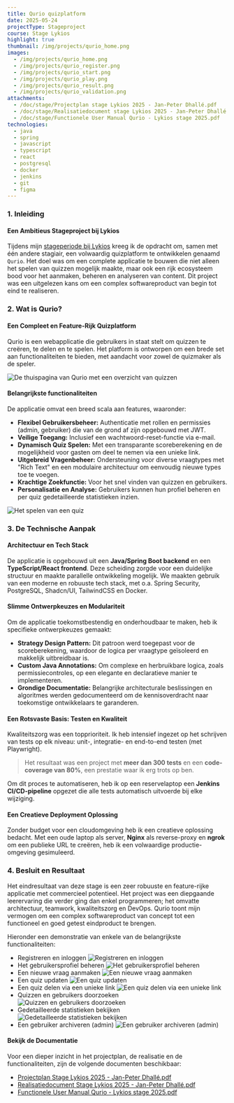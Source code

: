 ```yaml
---
title: Qurio quizplatform
date: 2025-05-24
projectType: Stageproject
course: Stage Lykios
highlight: true
thumbnail: /img/projects/qurio_home.png
images:
  - /img/projects/qurio_home.png
  - /img/projects/qurio_register.png
  - /img/projects/qurio_start.png
  - /img/projects/qurio_play.png
  - /img/projects/qurio_result.png
  - /img/projects/qurio_validation.png
attachments:
  - /doc/stage/Projectplan stage Lykios 2025 - Jan-Peter Dhallé.pdf
  - /doc/stage/Realisatiedocument stage Lykios 2025 - Jan-Peter Dhallé.pdf
  - /doc/stage/Functionele User Manual Qurio - Lykios stage 2025.pdf
technologies:
  - java
  - spring
  - javascript
  - typescript
  - react
  - postgresql
  - docker
  - jenkins
  - git
  - figma
---
```


### 1. Inleiding

#### Een Ambitieus Stageproject bij Lykios

Tijdens mijn [stageperiode bij Lykios](/stage) kreeg ik de opdracht om, samen met één andere stagiair, een volwaardig quizplatform te ontwikkelen genaamd `Qurio`. Het doel was om een complete applicatie te bouwen die niet alleen het spelen van quizzen mogelijk maakte, maar ook een rijk ecosysteem bood voor het aanmaken, beheren en analyseren van content. Dit project was een uitgelezen kans om een complex softwareproduct van begin tot eind te realiseren.

### 2. Wat is Qurio?

#### Een Compleet en Feature-Rijk Quizplatform

Qurio is een webapplicatie die gebruikers in staat stelt om quizzen te creëren, te delen en te spelen. Het platform is ontworpen om een brede set aan functionaliteiten te bieden, met aandacht voor zowel de quizmaker als de speler.

![De thuispagina van Qurio met een overzicht van quizzen](/img/projects/qurio_home.png)

#### Belangrijkste functionaliteiten

De applicatie omvat een breed scala aan features, waaronder:

- **Flexibel Gebruikersbeheer:** Authenticatie met rollen en permissies (admin, gebruiker) die van de grond af zijn opgebouwd met JWT.
- **Veilige Toegang:** Inclusief een wachtwoord-reset-functie via e-mail.
- **Dynamisch Quiz Spelen:** Met een transparante scoreberekening en de mogelijkheid voor gasten om deel te nemen via een unieke link.
- **Uitgebreid Vragenbeheer:** Ondersteuning voor diverse vraagtypes met "Rich Text" en een modulaire architectuur om eenvoudig nieuwe types toe te voegen.
- **Krachtige Zoekfunctie:** Voor het snel vinden van quizzen en gebruikers.
- **Personalisatie en Analyse:** Gebruikers kunnen hun profiel beheren en per quiz gedetailleerde statistieken inzien.

![Het spelen van een quiz](/img/projects/qurio_play.png)

### 3. De Technische Aanpak

#### Architectuur en Tech Stack

De applicatie is opgebouwd uit een **Java/Spring Boot backend** en een **TypeScript/React frontend**. Deze scheiding zorgde voor een duidelijke structuur en maakte parallelle ontwikkeling mogelijk. We maakten gebruik van een moderne en robuuste tech stack, met o.a. Spring Security, PostgreSQL, Shadcn/UI, TailwindCSS en Docker.

#### Slimme Ontwerpkeuzes en Modulariteit

Om de applicatie toekomstbestendig en onderhoudbaar te maken, heb ik specifieke ontwerpkeuzes gemaakt:

- **Strategy Design Pattern:** Dit patroon werd toegepast voor de scoreberekening, waardoor de logica per vraagtype geïsoleerd en makkelijk uitbreidbaar is.
- **Custom Java Annotations:** Om complexe en herbruikbare logica, zoals permissiecontroles, op een elegante en declaratieve manier te implementeren.
- **Grondige Documentatie:** Belangrijke architecturale beslissingen en algoritmes werden gedocumenteerd om de kennisoverdracht naar toekomstige ontwikkelaars te garanderen.

#### Een Rotsvaste Basis: Testen en Kwaliteit

Kwaliteitszorg was een topprioriteit. Ik heb intensief ingezet op het schrijven van tests op elk niveau: unit-, integratie- en end-to-end testen (met Playwright).

> Het resultaat was een project met **meer dan 300 tests** en een **code-coverage van 80%**, een prestatie waar ik erg trots op ben.

Om dit proces te automatiseren, heb ik op een reservelaptop een **Jenkins CI/CD-pipeline** opgezet die alle tests automatisch uitvoerde bij elke wijziging.

#### Een Creatieve Deployment Oplossing

Zonder budget voor een cloudomgeving heb ik een creatieve oplossing bedacht. Met een oude laptop als server, **Nginx** als reverse-proxy en **ngrok** om een publieke URL te creëren, heb ik een volwaardige productie-omgeving gesimuleerd.

### 4. Besluit en Resultaat

Het eindresultaat van deze stage is een zeer robuuste en feature-rijke applicatie met commercieel potentieel. Het project was een diepgaande leerervaring die verder ging dan enkel programmeren; het omvatte architectuur, teamwork, kwaliteitszorg en DevOps. Qurio toont mijn vermogen om een complex softwareproduct van concept tot een functioneel en goed getest eindproduct te brengen.

Hieronder een demonstratie van enkele van de belangrijkste functionaliteiten:

- Registreren en inloggen
  ![Registreren en inloggen](/img/projects/qurio_register.gif)
- Het gebruikersprofiel beheren
  ![Het gebruikersprofiel beheren](/img/projects/qurio_profile.gif)
- Een nieuwe vraag aanmaken
  ![Een nieuwe vraag aanmaken](/img/projects/qurio_create_question.gif)
- Een quiz updaten
  ![Een quiz updaten](/img/projects/qurio_update_quiz.gif)
- Een quiz delen via een unieke link
  ![Een quiz delen via een unieke link](/img/projects/qurio_sharedlink.gif)
- Quizzen en gebruikers doorzoeken
  ![Quizzen en gebruikers doorzoeken](/img/projects/qurio_search.gif)
- Gedetailleerde statistieken bekijken
  ![Gedetailleerde statistieken bekijken](/img/projects/qurio_statistics.gif)
- Een gebruiker archiveren (admin)
  ![Een gebruiker archiveren (admin)](/img/projects/qurio_archive_user.gif)

#### Bekijk de Documentatie

Voor een dieper inzicht in het projectplan, de realisatie en de functionaliteiten, zijn de volgende documenten beschikbaar:

- [Projectplan Stage Lykios 2025 - Jan-Peter Dhallé.pdf](/doc/stage/Projectplan%20stage%20Lykios%202025%20-%20Jan-Peter%20Dhallé.pdf)
- [Realisatiedocument Stage Lykios 2025 - Jan-Peter Dhallé.pdf](/doc/stage/Realisatiedocument%20stage%20Lykios%202025%20-%20Jan-Peter%20Dhallé.pdf)
- [Functionele User Manual Qurio - Lykios stage 2025.pdf](/doc/stage/Functionele%20User%20Manual%20Qurio%20-%20Lykios%20stage%202025.pdf)
